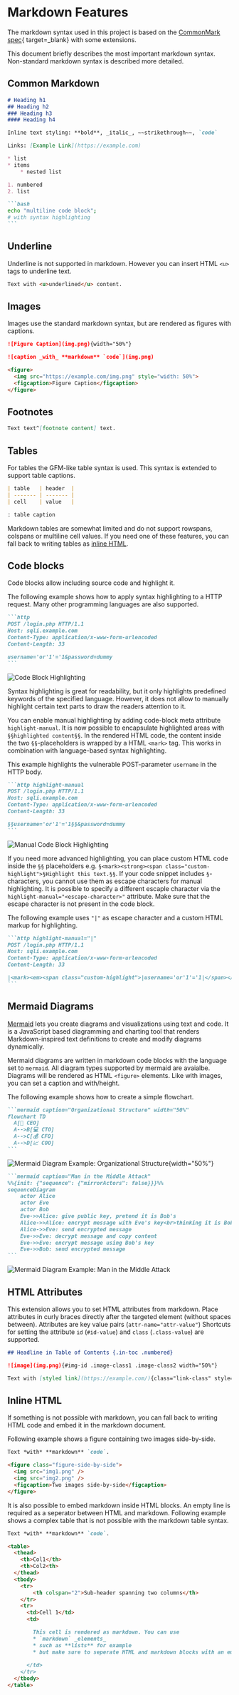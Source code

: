 # Markdown Features
The markdown syntax used in this project is based on the [CommonMark spec](https://spec.commonmark.org/){ target=_blank} with some extensions.

This document briefly describes the most important markdown syntax.
Non-standard markdown syntax is described more detailed.

## Common Markdown
~~~md
# Heading h1
## Heading h2
### Heading h3
#### Heading h4

Inline text styling: **bold**, _italic_, ~~strikethrough~~, `code`

Links: [Example Link](https://example.com)

* list
* items
    * nested list

1. numbered
2. list

```bash
echo "multiline code block";
# with syntax highlighting
```
~~~

## Underline
Underline is not supported in markdown. However you can insert HTML `<u>` tags to underline text.

```md
Text with <u>underlined</u> content.
```

## Images
Images use the standard markdown syntax, but are rendered as figures with captions.

```md
![Figure Caption](img.png){width="50%"}

![caption _with_ **markdown** `code`](img.png)
```

```html
<figure>
  <img src="https://example.com/img.png" style="width: 50%">
  <figcaption>Figure Caption</figcaption>
</figure>
```

## Footnotes
```md
Text text^[footnote content] text.
```

## Tables
For tables the GFM-like table syntax is used.
This syntax is extended to support table captions.

```md
| table   | header  |
| ------- | ------- |
| cell    | value   |

: table caption
```

Markdown tables are somewhat limited and do not support rowspans, colspans or multiline cell values. 
If you need one of these features, you can fall back to writing tables as [inline HTML](#inline-html).


## Code blocks
Code blocks allow including source code and highlight it.


The following example shows how to apply syntax highlighting to a HTTP request.
Many other programming languages are also supported.
````md
```http
POST /login.php HTTP/1.1
Host: sqli.example.com
Content-Type: application/x-www-form-urlencoded
Content-Length: 33

username='or'1'='1&password=dummy
```
````

![Code Block Highlighting](../../images/md_code_highlight.png)

Syntax highlighting is great for readability, but it only highlights predefined keywords of the specified language.
However, it does not allow to manually highlight certain text parts to draw the readers attention to it.

You can enable manual highlighting by adding code-block meta attribute `highlight-manual`. 
It is now possible to encapsulate highlighted areas with `§§highlighted content§§`.
In the rendered HTML code, the content inside the two `§§`-placeholders is wrapped by a HTML `<mark>` tag.
This works in combination with language-based syntax highlighting.

This example highlights the vulnerable POST-parameter `username` in the HTTP body.
````md
```http highlight-manual
POST /login.php HTTP/1.1
Host: sqli.example.com
Content-Type: application/x-www-form-urlencoded
Content-Length: 33

§§username='or'1'='1§§&password=dummy
```
````

![Manual Code Block Highlighting](../../images/md_code_manual_highlight.png)

If you need more advanced highlighting, you can place custom HTML code inside the `§§` placeholders e.g. `§<mark><strong><span class="custom-highlight">§Highlight this text.§§`.
If your code snippet includes `§`-characters, you cannot use them as escape characters for manual highlighting. 
It is possible to specify a different escaple character via the `highlight-manual="<escape-character>"` attribute.
Make sure that the escape character is not present in the code block.

The following example uses `"|"` as escape character and a custom HTML markup for highlighting.
````md
```http highlight-manual="|"
POST /login.php HTTP/1.1
Host: sqli.example.com
Content-Type: application/x-www-form-urlencoded
Content-Length: 33

|<mark><em><span class="custom-highlight">|username='or'1'='1|</span></em></mark>|&password=dummy
```
````

## Mermaid Diagrams
[Mermaid](https://mermaid.js.org/intro/) lets you create diagrams and visualizations using text and code. 
It is a JavaScript based diagramming and charting tool that renders Markdown-inspired text definitions to create and modify diagrams dynamically.

Mermaid diagrams are written in markdown code blocks with the language set to `mermaid`.
All diagram types supported by mermaid are avaialbe.
Diagrams will be rendered as HTML `<figure>` elements.
Like with images, you can set a caption and with/height.

The following example shows how to create a simple flowchart. 
````md
```mermaid caption="Organizational Structure" width="50%"
flowchart TD
  A[👔 CEO]
  A-->B[💻 CTO]
  A-->C[💰 CFO]
  A-->D[📈 COO]
```
````

![Mermaid Diagram Example: Organizational Structure](../../images/md_mermaid_diagram_organization.png){width="50%"}


````md
```mermaid caption="Man in the Middle Attack"
%%{init: {"sequence": {"mirrorActors": false}}}%%
sequenceDiagram
    actor Alice
    actor Eve
    actor Bob
    Eve->>Alice: give public key, pretend it is Bob's
    Alice->>Alice: encrypt message with Eve's key<br>thinking it is Bob's
    Alice->>Eve: send encrypted message
    Eve->>Eve: decrypt message and copy content
    Eve->>Eve: encrypt message using Bob's key
    Eve->>Bob: send encrypted message
```
````

![Mermaid Diagram Example: Man in the Middle Attack](../../images/md_mermaid_diagram_mitm.png)


## HTML Attributes
This extension allows you to set HTML attributes from markdown.
Place attributes in curly braces directly after the targeted element (without spaces between). 
Attributes are key value pairs (`attr-name="attr-value"`)
Shortcuts for setting the attribute `id` (`#id-value`) and `class` (`.class-value`) are supported.

```md
## Headline in Table of Contents {.in-toc .numbered}

![image](img.png){#img-id .image-class1 .image-class2 width="50%"}

Text with [styled link](https://example.com/){class="link-class" style="color: red"} in it.
```

## Inline HTML
If something is not possible with markdown, you can fall back to writing HTML code and embed it in the markdown document.


Following example shows a figure containing two images side-by-side.
```md
Text *with* **markdown** `code`.

<figure class="figure-side-by-side">
  <img src="img1.png" />
  <img src="img2.png" />
  <figcaption>Two images side-by-side</figcaption>
</figure>
```

It is also possible to embed markdown inside HTML blocks. An empty line is required as a seperator between HTML and markdown.
Following example shows a complex table that is not possible with the markdown table syntax.

```md
Text *with* **markdown** `code`.

<table>
  <thead>
    <th>Col1</th>
    <th>Col2<th>
  </thead>
  <tbody>
    <tr>
        <th colspan="2">Sub-header spanning two columns</th>
    </tr>
    <tr>
      <td>Cell 1</td>
      <td>

        This cell is rendered as markdown. You can use
        * `markdown` _elements_
        * such as **lists** for example
        * but make sure to seperate HTML and markdown blocks with an empty line
    
      </td>
    </tr>
  </tbody>
</table>
```

